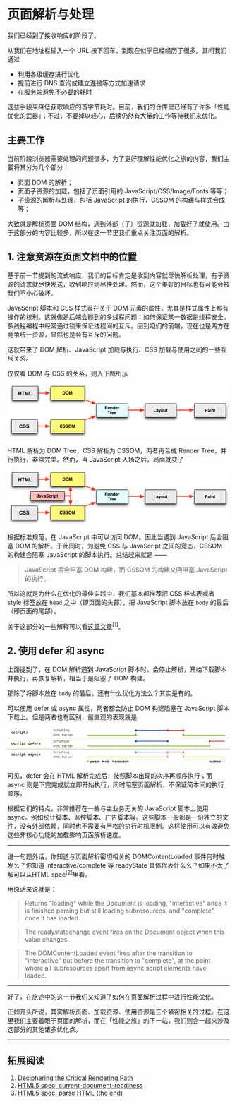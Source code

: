 # 页面解析与处理

我们已经到了接收响应的阶段了。

从我们在地址栏输入一个 URL 按下回车，到现在似乎已经经历了很多。其间我们通过

- 利用各级缓存进行优化
- 提前进行 DNS 查询或建立连接等方式加速请求
- 在服务端避免不必要的耗时

这些手段来降低获取响应的首字节耗时。目前，我们的仓库里已经有了许多「性能优化的武器」；不过，不要掉以轻心，后续仍然有大量的工作等待我们来优化。

## 主要工作

当前阶段浏览器需要处理的问题很多，为了更好理解性能优化之旅的内容，我们主要将其分为几个部分：

- 页面 DOM 的解析；
- 页面子资源的加载，包括了页面引用的 JavaScript/CSS/Image/Fonts 等等；
- 子资源的解析与处理，包括 JavaScript 的执行，CSSOM 的构建与样式合成等；

大致就是解析页面 DOM 结构，遇到外部（子）资源就加载，加载好了就使用。由于这部分的内容比较多，所以在这一节里我们重点关注页面的解析。

## 1. 注意资源在页面文档中的位置

基于前一节提到的流式响应，我们的目标肯定是收到内容就尽快解析处理，有子资源的请求就尽快发送，收到响应则尽快处理。然而，这个美好的目标也有可能会被我们不小心破坏。

JavaScript 脚本和 CSS 样式表在关于 DOM 元素的属性，尤其是样式属性上都有操作的权利。这就像是后端会碰到的多线程问题：如何保证某一数据是线程安全。多线程编程中经常通过锁来保证线程间的互斥。回到咱们的前端，现在也是两方在竞争统一资源，显然也是会有互斥的问题。

这就带来了 DOM 解析、JavaScript 加载与执行、CSS 加载与使用之间的一些互斥关系。

仅仅看 DOM 与 CSS 的关系，则入下图所示

![pipeline for dom and css](./img/pipeline1.png)

HTML 解析为 DOM Tree，CSS 解析为 CSSOM，两者再合成 Render Tree，并行执行，非常完美。然而，当 JavaScript 入场之后，局面就变了

![pipeline for dom and css with js](./img/pipeline2.png)

根据标准规范，在 JavaScript 中可以访问 DOM。因此当遇到 JavaScript 后会阻塞 DOM 的解析。于此同时，为避免 CSS 与 JavaScript 之间的竞态，CSSOM 的构建会阻塞 JavaScript 的脚本执行。总结起来就是 ——

> JavaScript 后会阻塞 DOM 构建，而 CSSOM 的构建又回阻塞 JavaScript 的执行。

所以这就是为什么在优化的最佳实践中，我们基本都推荐把 CSS 样式表或者 style 标签放在 `head` 之中（即页面的头部），把 JavaScript 脚本放在 `body` 的最后（即页面的尾部）。

关于这部分的一些解释可以看[这篇文章](https://calendar.perfplanet.com/2012/deciphering-the-critical-rendering-path/)<sup>[1]</sup>。

## 2. 使用 defer 和 async

上面提到了，在 DOM 解析遇到 JavaScript 脚本时，会停止解析，开始下载脚本并执行，再恢复解析，相当于是阻塞了 DOM 构建。

那除了将脚本放在 `body` 的最后，还有什么优化方法么？其实是有的。

可以使用 defer 或 async 属性，两者都会防止 DOM 构建阻塞在 JavaScript 脚本下载上。但是两者也有区别，最直观的表现就是

![async defer](./img/async-defer.jpeg)

可见，defer 会在 HTML 解析完成后，按照脚本出现的次序再顺序执行；而 async 则是下完完成就立即开始执行，同时阻塞页面解析，不保证简本间的执行顺序。

根据它们的特点，非常推荐在一些与主业务无关的 JavaScript 脚本上使用 async。例如统计脚本、监控脚本、广告脚本等。这些脚本一般都是一份独立的文件，没有外部依赖，同时也不需要有严格的执行时机限制。这样使用可以有效避免这些非核心功能的加载影响页面解析速度。

---

说一句题外话，你知道与页面解析密切相关的 DOMContentLoaded 事件何时触发么？你知道 interactive/complete 等 readyState 具体代表什么么？如果不太了解可以从[HTML spec](https://html.spec.whatwg.org/multipage/dom.html#current-document-readiness)<sup>[2]</sup>里看。

用原话来说就是：

> Returns "loading" while the Document is loading, "interactive" once it is finished parsing but still loading subresources, and "complete" once it has loaded.

> The readystatechange event fires on the Document object when this value changes.

> The DOMContentLoaded event fires after the transition to "interactive" but before the transition to "complete", at the point where all subresources apart from async script elements have loaded.

---

好了，在旅途中的这一节我们又知道了如何在页面解析过程中进行性能优化。

正如开头所说，其实解析页面、加载资源、使用资源是三个紧密相关的过程。在这里我们主要着眼于页面的解析，而在「性能之旅」的下一站，我们则会一起来涉及这部分的其他诸多优化点。

---

## 拓展阅读

1. [Deciphering the Critical Rendering Path](https://calendar.perfplanet.com/2012/deciphering-the-critical-rendering-path/)
1. [HTML5 spec: current-document-readiness](https://html.spec.whatwg.org/multipage/dom.html#current-document-readiness)
1. [HTML5 spec: parse HTML (the end)](https://html.spec.whatwg.org/multipage/parsing.html#the-end)
